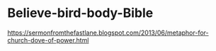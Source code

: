 # Believe-bird-body-Bible
https://sermonfromthefastlane.blogspot.com/2013/06/metaphor-for-church-dove-of-power.html
